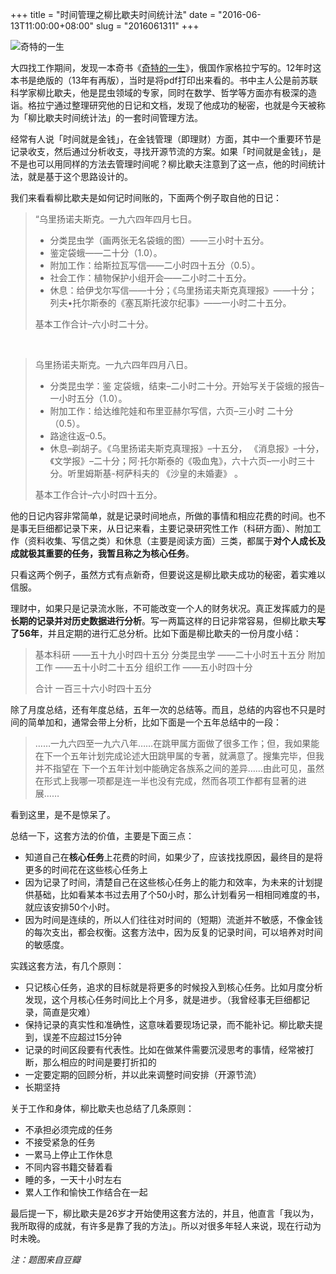 +++
title = "时间管理之柳比歇夫时间统计法"
date = "2016-06-13T11:00:00+08:00"
slug = "2016061311"
+++

![奇特的一生](/blog_static/2016/20160613-lyubishchev-time-recording.jpg)

大四找工作期间，发现一本奇书《[奇特的一生][U01]》，俄国作家格拉宁写的。12年时这本书是绝版的（13年有再版），当时是将pdf打印出来看的。书中主人公是前苏联科学家柳比歇夫，他是昆虫领域的专家，同时在数学、哲学等方面亦有极深的造诣。格拉宁通过整理研究他的日记和文档，发现了他成功的秘密，也就是今天被称为「柳比歇夫时间统计法」的一套时间管理方法。

[U01]: https://book.douban.com/subject/24739109/

经常有人说「时间就是金钱」，在金钱管理（即理财）方面，其中一个重要环节是记录收支，然后通过分析收支，寻找开源节流的方案。如果「时间就是金钱」，是不是也可以用同样的方法去管理时间呢？柳比歇夫注意到了这一点，他的时间统计法，就是基于这个思路设计的。

我们来看看柳比歇夫是如何记时间账的，下面两个例子取自他的日记：

>“乌里扬诺夫斯克。一九六四年四月七日。
>
>* 分类昆虫学（画两张无名袋蛾的图）——三小时十五分。
>* 鉴定袋蛾——二十分（1.0）。
>* 附加工作：给斯拉瓦写信——二小时四十五分（0.5）。
>* 社会工作：植物保护小组开会——二小时二十五分。
>* 休息：给伊戈尔写信——十分；《乌里扬诺夫斯克真理报》——十分；列夫•托尔斯泰的《塞瓦斯托波尔纪事》——一小时二十五分。
>
>基本工作合计–六小时二十分。

&nbsp;

>乌里扬诺夫斯克。一九六四年四月八日。
>
>* 分类昆虫学：鉴 定袋蛾，结束–二小时二十分。开始写关于袋蛾的报告–一小时五分（1.0）。
>* 附加工作：给达维陀娃和布里亚赫尔写信，六页–三小时 二十分（0.5）。
>* 路途往返–0.5。
>* 休息–剃胡子。《乌里扬诺夫斯克真理报》–十五分， 《消息报》–十分，《文学报》–二十分；阿·托尔斯泰的《吸血鬼》，六十六页–一小时三十分。听里姆斯基-柯萨科夫的 《沙皇的未婚妻》 。
>
>基本工作合计–六小时四十五分。

他的日记内容非常简单，就是记录时间地点，所做的事情和相应花费的时间。也不是事无巨细都记录下来，从日记来看，主要记录研究性工作（科研方面）、附加工作（资料收集、写信之类）和休息（主要是阅读方面）三类，都属于**对个人成长及成就极其重要的任务，我暂且称之为核心任务**。

只看这两个例子，虽然方式有点新奇，但要说这是柳比歇夫成功的秘密，着实难以信服。

理财中，如果只是记录流水账，不可能改变一个人的财务状况。真正发挥威力的是**长期的记录并对历史数据进行分析**。写一两篇这样的日记非常容易，但柳比歇夫**写了56年**，并且定期的进行汇总分析。比如下面是柳比歇夫的一份月度小结：

>基本科研 ——五十九小时四十五分
>分类昆虫学 ——二十小时五十五分
>附加工作 ——五十小时二十五分
>组织工作 ——五小时四十分
>
>合计 一百三十六小时四十五分

除了月度总结，还有年度总结，五年一次的总结等。而且，总结的内容也不只是时间的简单加和，通常会带上分析，比如下面是一个五年总结中的一段：

>……一九六四至一九六八年……在跳甲属方面做了很多工作；但，我如果能在下一个五年计划完成论述大田跳甲属的专著，就满意了。搜集完毕，但我并不指望在 下一个五年计划中能确定各族系之间的差异……由此可见，虽然在形式上我哪一项都是连一半也没有完成，然而各项工作都有显著的进展……

看到这里，是不是惊呆了。

总结一下，这套方法的价值，主要是下面三点：

* 知道自己在**核心任务**上花费的时间，如果少了，应该找找原因，最终目的是将更多的时间花在这些核心任务上
* 因为记录了时间，清楚自己在这些核心任务上的能力和效率，为未来的计划提供基础，比如看某本书过去用了个50小时，那么计划看另一相相同难度的书，就应该安排50个小时。
* 因为时间是连续的，所以人们往往对时间的（短期）流逝并不敏感，不像金钱的每次支出，都会权衡。这套方法中，因为反复的记录时间，可以培养对时间的敏感度。

实践这套方法，有几个原则：

* 只记核心任务，追求的目标就是将更多的时候投入到核心任务。比如月度分析发现，这个月核心任务时间比上个月多，就是进步。（我曾经事无巨细都记录，简直是灾难）
* 保持记录的真实性和准确性，这意味着要现场记录，而不能补记。柳比歇夫提到，误差不应超过15分钟
* 记录的时间区段要有代表性。比如在做某件需要沉浸思考的事情，经常被打断，那么相应的时间是要打折扣的
* 一定要定期的回顾分析，并以此来调整时间安排（开源节流）
* 长期坚持

关于工作和身体，柳比歇夫也总结了几条原则：

* 不承担必须完成的任务
* 不接受紧急的任务
* 一累马上停止工作休息
* 不同内容书籍交替着看
* 睡的多，一天十小时左右
* 累人工作和愉快工作结合在一起

最后提一下，柳比歇夫是26岁才开始使用这套方法的，并且，他直言「我以为，我所取得的成就，有许多是靠了我的方法」。所以对很多年轻人来说，现在行动为时未晚。

*注：题图来自豆瓣*

